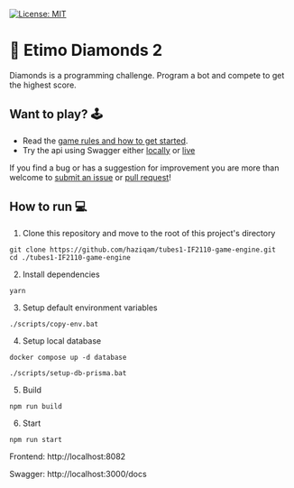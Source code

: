 [![License: MIT](https://img.shields.io/badge/License-MIT-yellow.svg)](https://opensource.org/licenses/MIT)

# 💎 Etimo Diamonds 2

Diamonds is a programming challenge. Program a bot and compete to get the highest score.

## Want to play? 🕹

- Read the [game rules and how to get started](RULES.md).
- Try the api using Swagger either [locally](http://localhost:3000/docs) or [live](http://diamonds.etimo.se/docs/)

If you find a bug or has a suggestion for improvement you are more than welcome to [submit an issue](https://github.com/Etimo/diamonds2/issues/new) or [pull request](https://github.com/Etimo/diamonds2/compare)!

## How to run 💻

1. Clone this repository and move to the root of this project's directory

```
git clone https://github.com/haziqam/tubes1-IF2110-game-engine.git
cd ./tubes1-IF2110-game-engine

```

2. Install dependencies

```
yarn
```

3. Setup default environment variables

```
./scripts/copy-env.bat
```

4. Setup local database

```
docker compose up -d database
```

```
./scripts/setup-db-prisma.bat
```

5. Build

```
npm run build
```

6. Start

```
npm run start
```

Frontend: http://localhost:8082

Swagger: http://localhost:3000/docs
